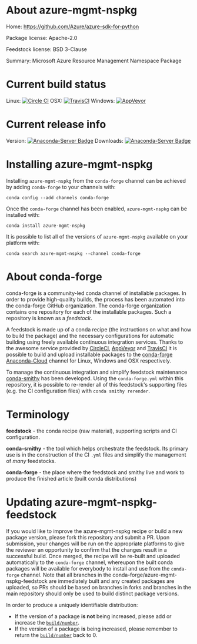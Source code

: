 About azure-mgmt-nspkg
======================

Home: https://github.com/Azure/azure-sdk-for-python

Package license: Apache-2.0

Feedstock license: BSD 3-Clause

Summary: Microsoft Azure Resource Management Namespace Package



Current build status
====================

Linux: [![Circle CI](https://circleci.com/gh/conda-forge/azure-mgmt-nspkg-feedstock.svg?style=shield)](https://circleci.com/gh/conda-forge/azure-mgmt-nspkg-feedstock)
OSX: [![TravisCI](https://travis-ci.org/conda-forge/azure-mgmt-nspkg-feedstock.svg?branch=master)](https://travis-ci.org/conda-forge/azure-mgmt-nspkg-feedstock)
Windows: [![AppVeyor](https://ci.appveyor.com/api/projects/status/github/conda-forge/azure-mgmt-nspkg-feedstock?svg=True)](https://ci.appveyor.com/project/conda-forge/azure-mgmt-nspkg-feedstock/branch/master)

Current release info
====================
Version: [![Anaconda-Server Badge](https://anaconda.org/conda-forge/azure-mgmt-nspkg/badges/version.svg)](https://anaconda.org/conda-forge/azure-mgmt-nspkg)
Downloads: [![Anaconda-Server Badge](https://anaconda.org/conda-forge/azure-mgmt-nspkg/badges/downloads.svg)](https://anaconda.org/conda-forge/azure-mgmt-nspkg)

Installing azure-mgmt-nspkg
===========================

Installing `azure-mgmt-nspkg` from the `conda-forge` channel can be achieved by adding `conda-forge` to your channels with:

```
conda config --add channels conda-forge
```

Once the `conda-forge` channel has been enabled, `azure-mgmt-nspkg` can be installed with:

```
conda install azure-mgmt-nspkg
```

It is possible to list all of the versions of `azure-mgmt-nspkg` available on your platform with:

```
conda search azure-mgmt-nspkg --channel conda-forge
```


About conda-forge
=================

conda-forge is a community-led conda channel of installable packages.
In order to provide high-quality builds, the process has been automated into the
conda-forge GitHub organization. The conda-forge organization contains one repository
for each of the installable packages. Such a repository is known as a *feedstock*.

A feedstock is made up of a conda recipe (the instructions on what and how to build
the package) and the necessary configurations for automatic building using freely
available continuous integration services. Thanks to the awesome service provided by
[CircleCI](https://circleci.com/), [AppVeyor](http://www.appveyor.com/)
and [TravisCI](https://travis-ci.org/) it is possible to build and upload installable
packages to the [conda-forge](https://anaconda.org/conda-forge)
[Anaconda-Cloud](http://docs.anaconda.org/) channel for Linux, Windows and OSX respectively.

To manage the continuous integration and simplify feedstock maintenance
[conda-smithy](http://github.com/conda-forge/conda-smithy) has been developed.
Using the ``conda-forge.yml`` within this repository, it is possible to re-render all of
this feedstock's supporting files (e.g. the CI configuration files) with ``conda smithy rerender``.


Terminology
===========

**feedstock** - the conda recipe (raw material), supporting scripts and CI configuration.

**conda-smithy** - the tool which helps orchestrate the feedstock.
                   Its primary use is in the construction of the CI ``.yml`` files
                   and simplify the management of *many* feedstocks.

**conda-forge** - the place where the feedstock and smithy live and work to
                  produce the finished article (built conda distributions)


Updating azure-mgmt-nspkg-feedstock
===================================

If you would like to improve the azure-mgmt-nspkg recipe or build a new
package version, please fork this repository and submit a PR. Upon submission,
your changes will be run on the appropriate platforms to give the reviewer an
opportunity to confirm that the changes result in a successful build. Once
merged, the recipe will be re-built and uploaded automatically to the
`conda-forge` channel, whereupon the built conda packages will be available for
everybody to install and use from the `conda-forge` channel.
Note that all branches in the conda-forge/azure-mgmt-nspkg-feedstock are
immediately built and any created packages are uploaded, so PRs should be based
on branches in forks and branches in the main repository should only be used to
build distinct package versions.

In order to produce a uniquely identifiable distribution:
 * If the version of a package **is not** being increased, please add or increase
   the [``build/number``](http://conda.pydata.org/docs/building/meta-yaml.html#build-number-and-string).
 * If the version of a package **is** being increased, please remember to return
   the [``build/number``](http://conda.pydata.org/docs/building/meta-yaml.html#build-number-and-string)
   back to 0.
